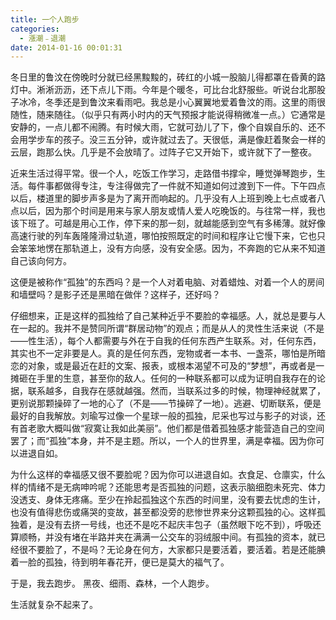 ```yaml
---
title: 一个人跑步
categories:
  - 漲潮﹣退潮
date: 2014-01-16 00:01:31
---
```


冬日里的鲁汶在傍晚时分就已经黑黢黢的，砖红的小城一股脑儿得都罩在昏黄的路灯中。淅淅沥沥，还下点儿下雨。今年是个暖冬，可比台北舒服些。听说台北那股子冰冷，冬季还是到鲁汶来看雨吧。我总是小心翼翼地爱着鲁汶的雨。这里的雨很随性，随来随往。（似乎只有两小时内的天气预报才能说得稍微准一点。）它通常是安静的，一点儿都不闹腾。有时候大雨，它就可劲儿了下，像个自娱自乐的、还不会用学步车的孩子。没三五分钟，或许就过去了。天很低，满是像赶着聚会一样的云层，跑那么快。几乎是不会放晴了。过阵子它又开始下，或许就下了一整夜。

近来生活过得平常。很一个人，吃饭工作学习，走路借书撑伞，睡觉弹琴跑步，生活。每件事都做得专注，专注得做完了一件就不知道如何过渡到下一件。下午四点以后，楼道里的脚步声多是为了离开而响起的。几乎没有人上班到晚上七点或者八点以后，因为那个时间是用来与家人朋友或情人爱人吃晚饭的。与往常一样，我也该下班了。可越是用心工作，停下来的那一刻，就越能感到空气有多稀薄。就好像高速行驶的列车轰隆隆滑过轨道，哪怕按照既定的时间和程序让它慢下来，它也只会笨笨地愣在那轨道上，没有方向感，没有安全感。因为，不奔跑的它从来不知道自己该向何方。

这便是被称作“孤独”的东西吗？是一个人对着电脑、对着蜡烛、对着一个人的房间和墙壁吗？是影子还是黑暗在做伴？这样子，还好吗？

仔细想来，正是这样的孤独给了自己某种近乎不要脸的幸福感。人，就总是要与人在一起的。我并不是赞同所谓“群居动物”的观点；而是从人的灵性生活来说（不是——性生活），每个人都需要与外在于自我的任何东西产生联系。对，任何东西，其实也不一定非要是人。真的是任何东西，宠物或者一本书、一盏茶，哪怕是所暗恋的对象，或是最近在赶的文案、报表，或根本渴望不可及的“梦想”，再或者是一摊砸在手里的生意，甚至你的敌人。任何的一种联系都可以成为证明自我存在的论据，联系越多，自我存在感就越强。然而，当联系过多的时候，物理神经就累了，更别说那颗操碎了一地的心了（不是——节操碎了一地）。逃避、切断联系，便是最好的自我解放。刘瑜写过像一个星球一般的孤独，尼采也写过与影子的对谈，还有首老歌大概叫做“寂寞让我如此美丽”。他们都是借着孤独感才能营造自己的空间罢了；而“孤独”本身，并不是主题。所以，一个人的世界里，满是幸福。因为你可以进退自如。

为什么这样的幸福感又很不要脸呢？因为你可以进退自如。衣食足、仓廪实，什么样的情绪不是无病呻吟呢？还能思考是否孤独的问题，这表示脑细胞未死完、体力没透支、身体无疼痛。至少在拎起孤独这个东西的时间里，没有要去忧虑的生计，也没有值得悲伤或痛哭的变故，甚至都没旁的悲惨世界来分这颗孤独的心。这样孤独着，是没有去挤一号线，也还不是吃不起庆丰包子（虽然眼下吃不到），呼吸还算顺畅，并没有堵在半路并夹在满满一公交车的羽绒服中间。有孤独的资本，就已经很不要脸了，不是吗？无论身在何方，大家都只是要活着，要活着。若是还能腆着一脸的孤独，待到明年春花开，便已是莫大的福气了。

于是，我去跑步。 黑夜、细雨、森林，一个人跑步。

生活就复杂不起来了。